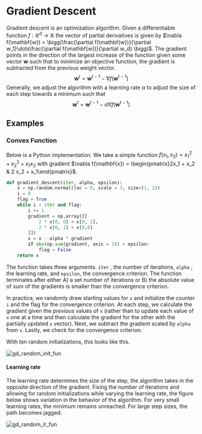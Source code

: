 # Gradient Descent

Gradient descent is an optimization algorithm. Given a differentiable function $f:\mathbb{R}^d \rightarrow \mathbb{R}$ the vector of partial derivatives is given by $\nabla f(\mathbf{w}) = \bigg(\frac{\partial f(\mathbf{w})}{\partial w_1}\dots\frac{\partial f(\mathbf{w})}{\partial w_d} \bigg)$. The gradient points in the direction of the largest increase of the function given some vector $\mathbf{w}$ such that to minimize an objective function, the gradient is subtracted from the previous weight vector.
$$
\mathbf{w}^t = \mathbf{w}^{t - 1} - \nabla f(\mathbf{w}^{t - 1})
$$
Generally, we adjust the algorithm with a learning rate $\alpha$ to adjust the size of each step towards a minimum such that
$$
\mathbf{w}^t = \mathbf{w}^{t - 1} - \alpha\nabla f(\mathbf{w}^{t - 1})
$$

## Examples

### Convex Function

Below is a Python implementation. We take a simple function $f(x_1, x_2) = x_1^2 + x_2^2 + x_1x_2$ with gradient $\nabla f(\mathbf{x}) = \begin{pmatrix}2x_1 + x_2 & 2 x_2 + x_1\end{pmatrix}$.

```python
def gradient_descent(iter, alpha, epsilon):
    x = np.random.normal(loc = 0, scale = 3, size=(1, 2))
    i = 0
    flag = True
    while i < iter and flag:
        i += 1
        gradient = np.array([[
            2 * x[0, 0] + x[0, 1],
            2 * x[0, 1] + x[0,0]
        ]])
        x = x - alpha * gradient
        if abs(np.sum(gradient, axis = 1)) < epsilon:
            flag = False
    return x
```

The function takes three arguments. `iter` , the number of iterations, `alpha` , the learning rate, and `epsilon`, the convergence criterion. The function terminates after either A) a set number of iterations or B) the absolute value of sum of the gradients is smaller than the convergence criterion. 

In practice, we randomly draw starting values for `x` and initialize the counter `i` and the flag for the convergence criterion. At each step, we calculate the gradient given the *previous* values of `x` (rather than to update each value of `x` one at a time and then calculate the gradient for the other with the partially updated `x` vector). Next, we subtract the gradient scaled by `alpha` from `x`. Lastly, we check for the convergence criterion.

With ten random initializations, this looks like this.

![gd_random_init_fun](/Users/merlinheidemanns/Documents/Research/study_self/methods/optimization/optimization_algos/gd_random_init_fun.png)

#### Learning rate

The learning rate determines the size of the step, the algorithm takes in the opposite direction of the gradient. Fixing the number of iterations and allowing for random initializations while varying the learning rate, the figure below shows variation in the behavior of the algorithm. For very small learning rates, the minimum remains unreached. For large step sizes, the path becomes jagged.

![gd_random_lr_fun](/Users/merlinheidemanns/Documents/Research/study_self/methods/optimization/optimization_algos/gd_random_lr_fun.png)

